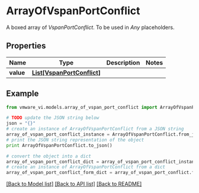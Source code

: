# ArrayOfVspanPortConflict

A boxed array of *VspanPortConflict*. To be used in *Any* placeholders. 

## Properties
Name | Type | Description | Notes
------------ | ------------- | ------------- | -------------
**value** | [**List[VspanPortConflict]**](VspanPortConflict.md) |  | 

## Example

```python
from vmware_vi.models.array_of_vspan_port_conflict import ArrayOfVspanPortConflict

# TODO update the JSON string below
json = "{}"
# create an instance of ArrayOfVspanPortConflict from a JSON string
array_of_vspan_port_conflict_instance = ArrayOfVspanPortConflict.from_json(json)
# print the JSON string representation of the object
print ArrayOfVspanPortConflict.to_json()

# convert the object into a dict
array_of_vspan_port_conflict_dict = array_of_vspan_port_conflict_instance.to_dict()
# create an instance of ArrayOfVspanPortConflict from a dict
array_of_vspan_port_conflict_form_dict = array_of_vspan_port_conflict.from_dict(array_of_vspan_port_conflict_dict)
```
[[Back to Model list]](../README.md#documentation-for-models) [[Back to API list]](../README.md#documentation-for-api-endpoints) [[Back to README]](../README.md)


